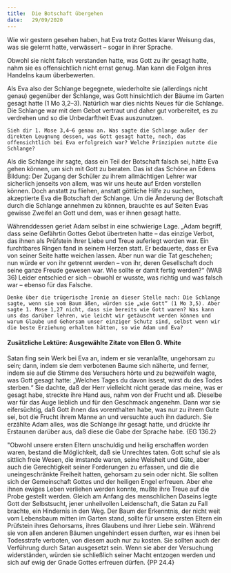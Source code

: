 ```yaml
---
title:  Die Botschaft übergehen
date:   29/09/2020
---
```


Wie wir gestern gesehen haben, hat Eva trotz Gottes klarer Weisung das, was sie gelernt hatte, verwässert – sogar in ihrer Sprache.

Obwohl sie nicht falsch verstanden hatte, was Gott zu ihr gesagt hatte, nahm sie es offensichtlich nicht ernst genug. Man kann die Folgen ihres Handelns kaum überbewerten.

Als Eva also der Schlange begegnete, wiederholte sie (allerdings nicht genau) gegenüber der Schlange, was Gott hinsichtlich der Bäume im Garten gesagt hatte (1 Mo 3,2–3). Natürlich war dies nichts Neues für die Schlange. Die Schlange war mit dem Gebot vertraut und daher gut vorbereitet, es zu verdrehen und so die Unbedarftheit Evas auszunutzen.

`Sieh dir 1. Mose 3,4–6 genau an. Was sagte die Schlange außer der direkten Leugnung dessen, was Gott gesagt hatte, noch, das offensichtlich bei Eva erfolgreich war? Welche Prinzipien nutzte die Schlange?`

Als die Schlange ihr sagte, dass ein Teil der Botschaft falsch sei, hätte Eva gehen können, um sich mit Gott zu beraten. Das ist das Schöne an Edens Bildung: Der Zugang der Schüler zu ihrem allmächtigen Lehrer war sicherlich jenseits von allem, was wir uns heute auf Erden vorstellen können. Doch anstatt zu fliehen, anstatt göttliche Hilfe zu suchen, akzeptierte Eva die Botschaft der Schlange. Um die Änderung der Botschaft durch die Schlange annehmen zu können, brauchte es auf Seiten Evas gewisse Zweifel an Gott und dem, was er ihnen gesagt hatte.

Währenddessen geriet Adam selbst in eine schwierige Lage. „Adam begriff, dass seine Gefährtin Gottes Gebot übertreten hatte – das einzige Verbot, das ihnen als Prüfstein ihrer Liebe und Treue auferlegt worden war. Ein furchtbares Ringen fand in seinem Herzen statt. Er bedauerte, dass er Eva von seiner Seite hatte weichen lassen. Aber nun war die Tat geschehen; nun würde er von ihr getrennt werden – von ihr, deren Gesellschaft doch seine ganze Freude gewesen war. Wie sollte er damit fertig werden?“ (WAB 36) Leider entschied er sich – obwohl er wusste, was richtig und was falsch war – ebenso für das Falsche.

`Denke über die trügerische Ironie an dieser Stelle nach: Die Schlange sagte, wenn sie vom Baum äßen, würden sie „wie Gott“ (1 Mo 3,5). Aber sagte 1. Mose 1,27 nicht, dass sie bereits wie Gott waren? Was kann uns das darüber lehren, wie leicht wir getäuscht werden können und warum Glaube und Gehorsam unser einziger Schutz sind, selbst wenn wir die beste Erziehung erhalten hätten, so wie Adam und Eva?`

#### Zusätzliche Lektüre: Ausgewählte Zitate von Ellen G. White

Satan fing sein Werk bei Eva an, indem er sie veranlaßte, ungehorsam zu sein; dann, indem sie dem verbotenen Baume sich näherte, und ferner, indem sie auf die Stimme des Versuchers hörte und zu bezweifeln wagte, was Gott gesagt hatte: „Welches Tages du davon issest, wirst du des Todes sterben.“ Sie dachte, daß der Herr vielleicht nicht gerade das meine, was er gesagt habe, streckte ihre Hand aus, nahm von der Frucht und aß. Dieselbe war für das Auge lieblich und für den Geschmack angenehm. Dann war sie eifersüchtig, daß Gott ihnen das vorenthalten habe, was nur zu ihrem Gute sei, bot die Frucht ihrem Manne an und versuchte auch ihn dadurch. Sie erzählte Adam alles, was die Schlange ihr gesagt hatte, und drückte ihr Erstaunen darüber aus, daß diese die Gabe der Sprache habe. {EG 136.2}

"Obwohl unsere ersten Eltern unschuldig und heilig erschaffen worden waren, bestand die Möglichkeit, daß sie Unrechtes taten. Gott schuf sie als sittlich freie Wesen, die imstande waren, seine Weisheit und Güte, aber auch die Gerechtigkeit seiner Forderungen zu erfassen, und die die uneingeschränkte Freiheit hatten, gehorsam zu sein oder nicht. Sie sollten sich der Gemeinschaft Gottes und der heiligen Engel erfreuen. Aber ehe ihnen ewiges Leben verliehen werden konnte, mußte ihre Treue auf die Probe gestellt werden. Gleich am Anfang des menschlichen Daseins legte Gott der Selbstsucht, jener unheilvollen Leidenschaft, die Satan zu Fall brachte, ein Hindernis in den Weg. Der Baum der Erkenntnis, der nicht weit vom Lebensbaum mitten im Garten stand, sollte für unsere ersten Eltern ein Prüfstein ihres Gehorsams, ihres Glaubens und ihrer Liebe sein. Während sie von allen anderen Bäumen ungehindert essen durften, war es ihnen bei Todesstrafe verboten, von diesem auch nur zu kosten. Sie sollten auch der Verführung durch Satan ausgesetzt sein. Wenn sie aber der Versuchung widerständen, würden sie schließlich seiner Macht entzogen werden und sich auf ewig der Gnade Gottes erfreuen dürfen. {PP 24.4}